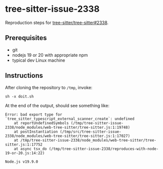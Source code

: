 # tree-sitter-issue-2338

Reproduction steps for
[tree-sitter/tree-sitter#2338](https://github.com/tree-sitter/tree-sitter/issues/2338).

## Prerequisites

* git
* nodejs 19 or 20 with appropriate npm
* typical dev Linux machine

## Instructions

After cloning the repository to `/tmp`, invoke:

```
sh -x doit.sh
```

At the end of the output, should see something like:

```
Error: bad export type for `tree_sitter_typescript_external_scanner_create`: undefined
    at reportUndefinedSymbols (/tmp/tree-sitter-issue-2338/node_modules/web-tree-sitter/tree-sitter.js:1:19748)
    at postInstantiation (/tmp/src/tree-sitter-issue-2338/node_modules/web-tree-sitter/tree-sitter.js:1:17027)
    at /tmp/tree-sitter-issue-2338/node_modules/web-tree-sitter/tree-sitter.js:1:17752
    at async tsx_do (/tmp/tree-sitter-issue-2338/reproduces-with-node-19-or-20.js:14:22)

Node.js v19.9.0
```

